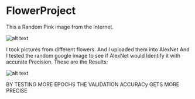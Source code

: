 # FlowerProject



This a Random Pink image from the Internet.

![alt text](https://encrypted-tbn0.gstatic.com/images?q=tbn:ANd9GcTIiSMciXOmSewh3w_bV0tKjYB5JPPSaFFW5A&usqp=CAU)

I took pictures from different flowers. And I uploaded them into AlexNet And I tested the random google image to see if AlexNet would Identify it with accurate Precision. These are the Results:

![alt text](https://github.com/yevenbother/FlowerProject/blob/main/results.png?raw=true)


BY TESTING MORE EPOCHS THE VALIDATION ACCURACy GETS MORE PRECISE
